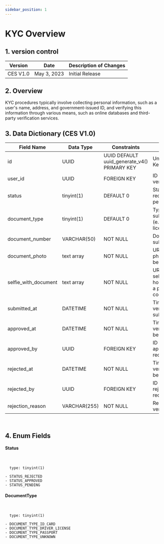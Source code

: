 ```yaml
---
sidebar_position: 1
---
```


# KYC Overview

## 1. version control

| Version  | Date        | Description of Changes |
| -------- | ----------- | ---------------------- |
| CES V1.0 | May 3, 2023 | Initial Release        |

## 2. Overview

KYC procedures typically involve collecting personal information, such as a user's name, address, and government-issued ID, and verifying this information through various means, such as online databases and third-party verification services.

## 3. Data Dictionary (CES V1.0)

| Field Name                | Data Type    | Constraints                                     | Description                                                                                               |
| ------------------------- | ------------ | ----------------------------------------------- | --------------------------------------------------------------------------------------------------------- |
| id                        | UUID         | UUID DEFAULT uuid_generate_v4() PRIMARY KEY     | Unique identifier for the Key verification request                                                        |
| user_id                   | UUID         | FOREIGN KEY                                     | ID of the user requesting verification                                                                    |
| status                    | tinyint(1)   | DEFAULT 0                                       | Status of the verification request (e.g. pending,approved,rejected)                                       |
| document_type             | tinyint(1)   | DEFAULT 0                                       | Type of document being submitted for verification (e.g. passport, driver's license, ID card)              |
| document_number           | VARCHAR(50)  | NOT NULL                                        | Document number being submitted for verification                                                          |
| document_photo            | text array | NOT NULL                                        | URL or file path of the photo of the document being submitted                                             |
| selfie_with_document      | text array | NOT NULL                                        | URL or file path of the selfie photo of the user holding the document and a paper with verification code  |
| submitted_at              | DATETIME     | NOT NULL                                        | Timestamp of when the verification request was submitted                                                  |
| approved_at               | DATETIME     | NOT NULL                                        |Timestamp when the verification request has been approved                                                  |
| approved_by               | UUID         | FOREIGN KEY                                     | ID of the admin who approved the verification request                                                     |
| rejected_at               | DATETIME     | NOT NULL                                        | Timestamp when the verification request has been rejected                                                 |
| rejected_by               | UUID         | FOREIGN KEY                                     | ID of the admin who rejected the verification request                                                     |
| rejection_reason          | VARCHAR(255) | NOT NULL                                        | Reason for rejection of the verification request                                                          |
``
``

## 4. Enum Fields 
#### **Status**
&nbsp;

      type: tinyint(1)

    - STATUS_REJECTED
    - STATUS_APPROVED
    - STATUS_PENDING

#### **DocumentType**
&nbsp;

      type: tinyint(1)

    - DOCUMENT_TYPE_ID_CARD
    - DOCUMENT_TYPE_DRIVER_LICENSE
    - DOCUMENT_TYPE_PASSPORT
    - DOCUMENT_TYPE_UNKNOWN

